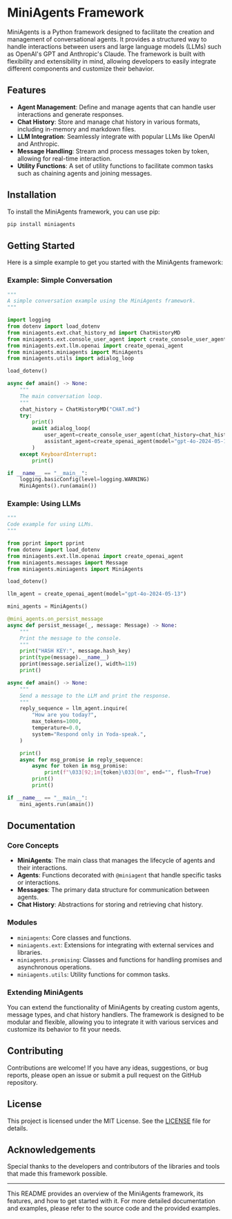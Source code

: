 # MiniAgents Framework

MiniAgents is a Python framework designed to facilitate the creation and management of conversational agents. It provides a structured way to handle interactions between users and large language models (LLMs) such as OpenAI's GPT and Anthropic's Claude. The framework is built with flexibility and extensibility in mind, allowing developers to easily integrate different components and customize their behavior.

## Features

- **Agent Management**: Define and manage agents that can handle user interactions and generate responses.
- **Chat History**: Store and manage chat history in various formats, including in-memory and markdown files.
- **LLM Integration**: Seamlessly integrate with popular LLMs like OpenAI and Anthropic.
- **Message Handling**: Stream and process messages token by token, allowing for real-time interaction.
- **Utility Functions**: A set of utility functions to facilitate common tasks such as chaining agents and joining messages.

## Installation

To install the MiniAgents framework, you can use pip:

```bash
pip install miniagents
```

## Getting Started

Here is a simple example to get you started with the MiniAgents framework:

### Example: Simple Conversation

```python
"""
A simple conversation example using the MiniAgents framework.
"""

import logging
from dotenv import load_dotenv
from miniagents.ext.chat_history_md import ChatHistoryMD
from miniagents.ext.console_user_agent import create_console_user_agent
from miniagents.ext.llm.openai import create_openai_agent
from miniagents.miniagents import MiniAgents
from miniagents.utils import adialog_loop

load_dotenv()

async def amain() -> None:
    """
    The main conversation loop.
    """
    chat_history = ChatHistoryMD("CHAT.md")
    try:
        print()
        await adialog_loop(
            user_agent=create_console_user_agent(chat_history=chat_history),
            assistant_agent=create_openai_agent(model="gpt-4o-2024-05-13"),
        )
    except KeyboardInterrupt:
        print()

if __name__ == "__main__":
    logging.basicConfig(level=logging.WARNING)
    MiniAgents().run(amain())
```

### Example: Using LLMs

```python
"""
Code example for using LLMs.
"""

from pprint import pprint
from dotenv import load_dotenv
from miniagents.ext.llm.openai import create_openai_agent
from miniagents.messages import Message
from miniagents.miniagents import MiniAgents

load_dotenv()

llm_agent = create_openai_agent(model="gpt-4o-2024-05-13")

mini_agents = MiniAgents()

@mini_agents.on_persist_message
async def persist_message(_, message: Message) -> None:
    """
    Print the message to the console.
    """
    print("HASH KEY:", message.hash_key)
    print(type(message).__name__)
    pprint(message.serialize(), width=119)
    print()

async def amain() -> None:
    """
    Send a message to the LLM and print the response.
    """
    reply_sequence = llm_agent.inquire(
        "How are you today?",
        max_tokens=1000,
        temperature=0.0,
        system="Respond only in Yoda-speak.",
    )

    print()
    async for msg_promise in reply_sequence:
        async for token in msg_promise:
            print(f"\033[92;1m{token}\033[0m", end="", flush=True)
        print()
        print()

if __name__ == "__main__":
    mini_agents.run(amain())
```

## Documentation

### Core Concepts

- **MiniAgents**: The main class that manages the lifecycle of agents and their interactions.
- **Agents**: Functions decorated with `@miniagent` that handle specific tasks or interactions.
- **Messages**: The primary data structure for communication between agents.
- **Chat History**: Abstractions for storing and retrieving chat history.

### Modules

- `miniagents`: Core classes and functions.
- `miniagents.ext`: Extensions for integrating with external services and libraries.
- `miniagents.promising`: Classes and functions for handling promises and asynchronous operations.
- `miniagents.utils`: Utility functions for common tasks.

### Extending MiniAgents

You can extend the functionality of MiniAgents by creating custom agents, message types, and chat history handlers. The framework is designed to be modular and flexible, allowing you to integrate it with various services and customize its behavior to fit your needs.

## Contributing

Contributions are welcome! If you have any ideas, suggestions, or bug reports, please open an issue or submit a pull request on the GitHub repository.

## License

This project is licensed under the MIT License. See the [LICENSE](LICENSE) file for details.

## Acknowledgements

Special thanks to the developers and contributors of the libraries and tools that made this framework possible.

---

This README provides an overview of the MiniAgents framework, its features, and how to get started with it. For more detailed documentation and examples, please refer to the source code and the provided examples.
